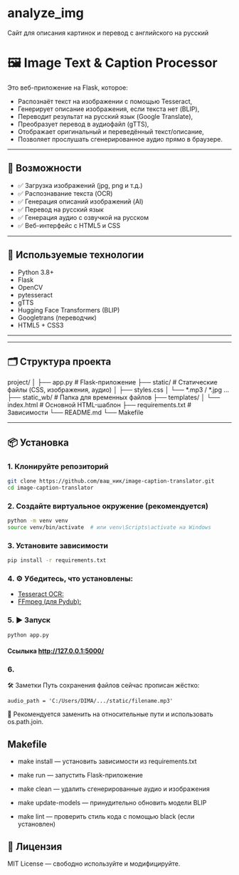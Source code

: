 # analyze_img
Сайт для описания картинок и перевод с английского на русский

# 🖼️ Image Text & Caption Processor

Это веб-приложение на Flask, которое:

- Распознаёт текст на изображении с помощью Tesseract,
- Генерирует описание изображения, если текста нет (BLIP),
- Переводит результат на русский язык (Google Translate),
- Преобразует перевод в аудиофайл (gTTS),
- Отображает оригинальный и переведённый текст/описание,
- Позволяет прослушать сгенерированное аудио прямо в браузере.

---

## 🚀 Возможности

- ✅ Загрузка изображений (jpg, png и т.д.)
- ✅ Распознавание текста (OCR)
- ✅ Генерация описаний изображений (AI)
- ✅ Перевод на русский язык
- ✅ Генерация аудио с озвучкой на русском
- ✅ Веб-интерфейс с HTML5 и CSS

---

## 🧠 Используемые технологии

- Python 3.8+
- Flask
- OpenCV
- pytesseract
- gTTS
- Hugging Face Transformers (BLIP)
- Googletrans (переводчик)
- HTML5 + CSS3

---

---
## 🗂️ Структура проекта
project/
│
├── app.py                 # Flask-приложение
├── static/                # Статические файлы (CSS, изображения, аудио)
│   ├── styles.css
│   └── *.mp3 / *.jpg ...
├── static_wb/             # Папка для временных файлов
├── templates/
│   └── index.html         # Основной HTML-шаблон
├── requirements.txt       # Зависимости
└── README.md
└── Makefile


---

## 📦 Установка

### 1. Клонируйте репозиторий
```bash
git clone https://github.com/ваш_ник/image-caption-translator.git
cd image-caption-translator
```
### 2. Создайте виртуальное окружение (рекомендуется)
```bash
python -m venv venv
source venv/bin/activate  # или venv\Scripts\activate на Windows
```
### 3. Установите зависимости
```bash
pip install -r requirements.txt
```
### 4. ⚙️ Убедитесь, что установлены:
- <a href = "https://github.com/tesseract-ocr/tesseract">Tesseract OCR:</a>
- <a href = "https://ffmpeg.org/download.html">FFmpeg (для Pydub):  </a>
### 5. ▶️ Запуск
```bash
python app.py
```
#### Ссылыка <a href = "http://127.0.0.1:5000/">http://127.0.0.1:5000/
</a>

### 6.
🛠️ Заметки
Путь сохранения файлов сейчас прописан жёстко:
```python3
audio_path = 'C:/Users/DIMA/.../static/filename.mp3'
```
🔧 Рекомендуется заменить на относительные пути и использовать os.path.join.

## Makefile

- make install — установить зависимости из requirements.txt

- make run — запустить Flask-приложение

- make clean — удалить сгенерированные аудио и изображения

- make update-models — принудительно обновить модели BLIP

- make lint — проверить стиль кода с помощью black (если установлен)
  
## 📜 Лицензия

MIT License — свободно используйте и модифицируйте.





